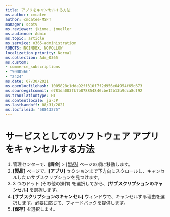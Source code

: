```yaml
---
title: アプリをキャンセルする方法
ms.author: cmcatee
author: cmcatee-MSFT
manager: scotv
ms.reviewer: jkinma, jmueller
ms.audience: Admin
ms.topic: article
ms.service: o365-administration
ROBOTS: NOINDEX, NOFOLLOW
localization_priority: Normal
ms.collection: Adm_O365
ms.custom:
- commerce_subscriptions
- "9000566"
- "2424"
ms.date: 07/30/2021
ms.openlocfilehash: 1005828c1dda92ff310f7f2d956e64954f65d673
ms.sourcegitcommit: e781da003fb7b878854846cbe12b13b9dca8df92
ms.translationtype: HT
ms.contentlocale: ja-JP
ms.lasthandoff: 08/31/2021
ms.locfileid: "58843275"
---
```

# <a name="how-to-cancel-software-as-a-service-apps"></a>サービスとしてのソフトウェア アプリをキャンセルする方法

1. 管理センターで、**[課金]** > [[製品]](https://go.microsoft.com/fwlink/p/?linkid=842054) ページの順に移動します。
2. **[製品]** ページで、**[アプリ]** セクションまで下方向にスクロールし、キャンセルしたいサブスクリプションを見つけます。 
3. 3 つのドット (その他の操作) を選択してから、**[サブスクリプションのキャンセル]** を選択します。
4. **[サブスクリプションのキャンセル]** ウィンドウで、キャンセルする理由を選択します。必要に応じて、フィードバックを提供します。
5. **[保存]** を選択します。